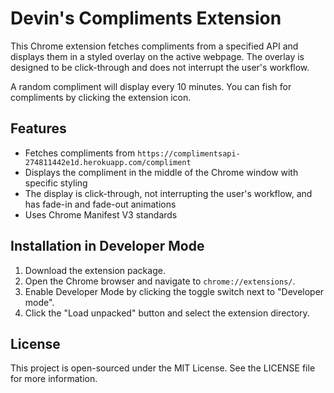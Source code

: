# Devin's Compliments Extension

This Chrome extension fetches compliments from a specified API and displays them in a styled overlay on the active webpage. The overlay is designed to be click-through and does not interrupt the user's workflow.

A random compliment will display every 10 minutes. You can fish for compliments by clicking the extension icon.

## Features
- Fetches compliments from `https://complimentsapi-274811442e1d.herokuapp.com/compliment`
- Displays the compliment in the middle of the Chrome window with specific styling
- The display is click-through, not interrupting the user's workflow, and has fade-in and fade-out animations
- Uses Chrome Manifest V3 standards

## Installation in Developer Mode
1. Download the extension package.
2. Open the Chrome browser and navigate to `chrome://extensions/`.
3. Enable Developer Mode by clicking the toggle switch next to "Developer mode".
4. Click the "Load unpacked" button and select the extension directory.

## License
This project is open-sourced under the MIT License. See the LICENSE file for more information.
